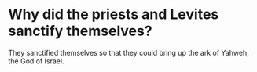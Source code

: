# Why did the priests and Levites sanctify themselves?

They sanctified themselves so that they could bring up the ark of Yahweh, the God of Israel.
